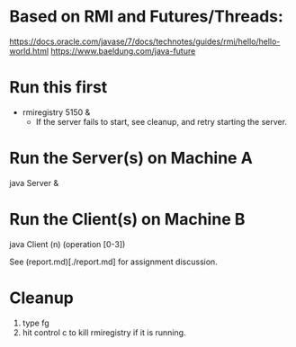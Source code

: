 # Based on RMI and Futures/Threads:
https://docs.oracle.com/javase/7/docs/technotes/guides/rmi/hello/hello-world.html
https://www.baeldung.com/java-future


# Run this first

- rmiregistry 5150 &
    - If the server fails to start, see cleanup, and retry starting the server.

# Run the Server(s) on Machine A

java Server &

# Run the Client(s) on Machine B

java Client (n) (operation [0-3])

See (report.md)[./report.md] for assignment discussion.

# Cleanup
1. type fg
2. hit control c to kill rmiregistry if it is running.
